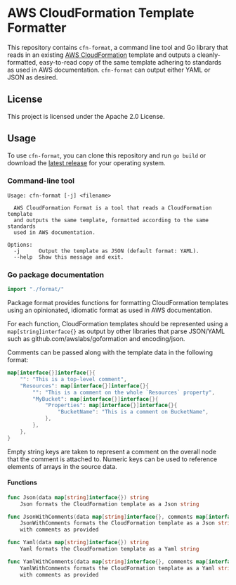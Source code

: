 # AWS CloudFormation Template Formatter

This repository contains `cfn-format`, a command line tool and Go library that reads in an existing [AWS CloudFormation](https://aws.amazon.com/cloudformation/) template and outputs a cleanly-formatted, easy-to-read copy of the same template adhering to standards as used in AWS documentation. `cfn-format` can output either YAML or JSON as desired.

## License

This project is licensed under the Apache 2.0 License. 

## Usage

To use `cfn-format`, you can clone this repository and run `go build` or download the [latest release](https://github.com/awslabs/aws-cloudformation-template-formatter/releases/latest) for your operating system.

### Command-line tool

```console
Usage: cfn-format [-j] <filename>

  AWS CloudFormation Format is a tool that reads a CloudFormation template
  and outputs the same template, formatted according to the same standards
  used in AWS documentation.

Options:
  -j      Output the template as JSON (default format: YAML).
  --help  Show this message and exit.
```

### Go package documentation

```go
import "./format/"
```

Package format provides functions for formatting CloudFormation
templates using an opinionated, idiomatic format as used in AWS
documentation.

For each function, CloudFormation templates should be represented using
a `map[string]interface{}` as output by other libraries that parse
JSON/YAML such as github.com/awslabs/goformation and encoding/json.

Comments can be passed along with the template data in the following
format:

```go
map[interface{}]interface{}{
    "": "This is a top-level comment",
    "Resources": map[interface{}]interface{}{
        "": "This is a comment on the whole `Resources` property",
        "MyBucket": map[interface{}]interface{}{
            "Properties": map[interface{}]interface{}{
                "BucketName": "This is a comment on BucketName",
            },
        },
    },
}
```

Empty string keys are taken to represent a comment on the overall node
that the comment is attached to. Numeric keys can be used to reference
elements of arrays in the source data.

#### Functions

```go
func Json(data map[string]interface{}) string
    Json formats the CloudFormation template as a Json string
```

```go
func JsonWithComments(data map[string]interface{}, comments map[interface{}]interface{}) string
    JsonWithComments formats the CloudFormation template as a Json string
    with comments as provided
```

```go
func Yaml(data map[string]interface{}) string
    Yaml formats the CloudFormation template as a Yaml string
```

```go
func YamlWithComments(data map[string]interface{}, comments map[interface{}]interface{}) string
    YamlWithComments formats the CloudFormation template as a Yaml string
    with comments as provided
```
